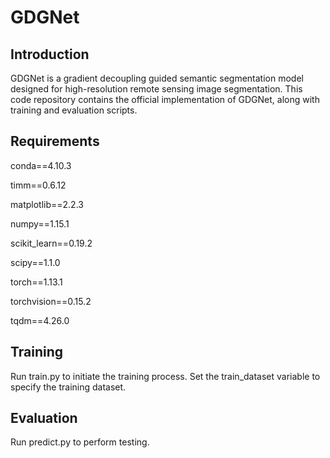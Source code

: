 # GDGNet 
## Introduction
GDGNet is a gradient decoupling guided semantic segmentation model designed for high-resolution remote sensing image segmentation. This code repository contains the official implementation of GDGNet, along with training and evaluation scripts.

## Requirements
conda==4.10.3

timm==0.6.12

matplotlib==2.2.3

numpy==1.15.1

scikit_learn==0.19.2

scipy==1.1.0

torch==1.13.1

torchvision==0.15.2

tqdm==4.26.0

## Training
Run train.py to initiate the training process. Set the train_dataset variable to specify the training dataset.

## Evaluation
Run predict.py to perform testing.
